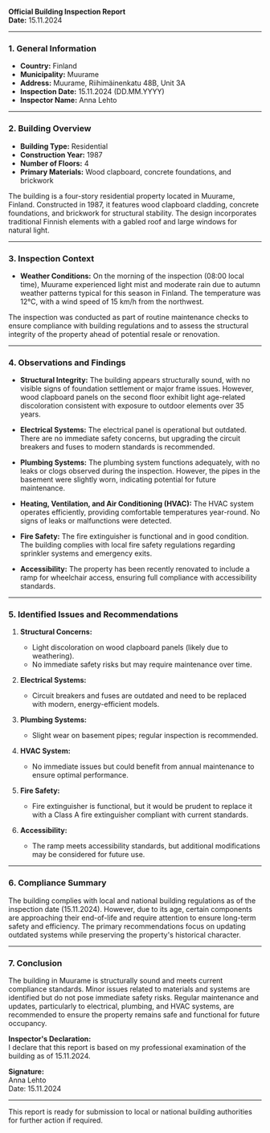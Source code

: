

**Official Building Inspection Report**  
**Date:** 15.11.2024  

---

### **1. General Information**  
- **Country:** Finland  
- **Municipality:** Muurame  
- **Address:** Muurame, Riihimäinenkatu 48B, Unit 3A  
- **Inspection Date:** 15.11.2024 (DD.MM.YYYY)  
- **Inspector Name:** Anna Lehto  

---

### **2. Building Overview**  
- **Building Type:** Residential  
- **Construction Year:** 1987  
- **Number of Floors:** 4  
- **Primary Materials:** Wood clapboard, concrete foundations, and brickwork  

The building is a four-story residential property located in Muurame, Finland. Constructed in 1987, it features wood clapboard cladding, concrete foundations, and brickwork for structural stability. The design incorporates traditional Finnish elements with a gabled roof and large windows for natural light.

---

### **3. Inspection Context**  
- **Weather Conditions:** On the morning of the inspection (08:00 local time), Muurame experienced light mist and moderate rain due to autumn weather patterns typical for this season in Finland. The temperature was 12°C, with a wind speed of 15 km/h from the northwest.  

The inspection was conducted as part of routine maintenance checks to ensure compliance with building regulations and to assess the structural integrity of the property ahead of potential resale or renovation.

---

### **4. Observations and Findings**  
- **Structural Integrity:** The building appears structurally sound, with no visible signs of foundation settlement or major frame issues. However, wood clapboard panels on the second floor exhibit light age-related discoloration consistent with exposure to outdoor elements over 35 years.  

- **Electrical Systems:** The electrical panel is operational but outdated. There are no immediate safety concerns, but upgrading the circuit breakers and fuses to modern standards is recommended.  

- **Plumbing Systems:** The plumbing system functions adequately, with no leaks or clogs observed during the inspection. However, the pipes in the basement were slightly worn, indicating potential for future maintenance.  

- **Heating, Ventilation, and Air Conditioning (HVAC):** The HVAC system operates efficiently, providing comfortable temperatures year-round. No signs of leaks or malfunctions were detected.  

- **Fire Safety:** The fire extinguisher is functional and in good condition. The building complies with local fire safety regulations regarding sprinkler systems and emergency exits.  

- **Accessibility:** The property has been recently renovated to include a ramp for wheelchair access, ensuring full compliance with accessibility standards.  

---

### **5. Identified Issues and Recommendations**  
1. **Structural Concerns:**  
   - Light discoloration on wood clapboard panels (likely due to weathering).  
   - No immediate safety risks but may require maintenance over time.  

2. **Electrical Systems:**  
   - Circuit breakers and fuses are outdated and need to be replaced with modern, energy-efficient models.  

3. **Plumbing Systems:**  
   - Slight wear on basement pipes; regular inspection is recommended.  

4. **HVAC System:**  
   - No immediate issues but could benefit from annual maintenance to ensure optimal performance.  

5. **Fire Safety:**  
   - Fire extinguisher is functional, but it would be prudent to replace it with a Class A fire extinguisher compliant with current standards.  

6. **Accessibility:**  
   - The ramp meets accessibility standards, but additional modifications may be considered for future use.  

---

### **6. Compliance Summary**  
The building complies with local and national building regulations as of the inspection date (15.11.2024). However, due to its age, certain components are approaching their end-of-life and require attention to ensure long-term safety and efficiency. The primary recommendations focus on updating outdated systems while preserving the property's historical character.

---

### **7. Conclusion**  
The building in Muurame is structurally sound and meets current compliance standards. Minor issues related to materials and systems are identified but do not pose immediate safety risks. Regular maintenance and updates, particularly to electrical, plumbing, and HVAC systems, are recommended to ensure the property remains safe and functional for future occupancy.

**Inspector's Declaration:**  
I declare that this report is based on my professional examination of the building as of 15.11.2024.  

**Signature:**  
Anna Lehto  
Date: 15.11.2024  

--- 

This report is ready for submission to local or national building authorities for further action if required.
